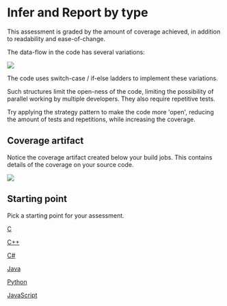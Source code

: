 # Infer and Report by type

This assessment is graded by the amount of coverage achieved, in addition to readability and ease-of-change.

The data-flow in the code has several variations:

[![](https://mermaid.ink/img/eyJjb2RlIjoiZ3JhcGggTFJcbiAgICBBKElucHV0IHZhbHVlKSAtLT4gQihMb29rdXAgY29vbGluZy50eXBlKVxuICAgIEIgLS0-IEMoUEFTU0lWRSlcbiAgICBCIC0tPiBEKEhJX0FDVElWRSlcbiAgICBCIC0tPiBFKE1FRF9BQ1RJVkUpXG4gICAgQyAtLT4gRihjbGFzc2lmeSBicmVhY2gtY2hlY2spXG4gICAgRCAtLT4gRlxuICAgIEUgLS0-IEZcbiAgICBGIC0tPiBHKGluZmVyIGJyZWFjaClcbiAgICBHIC0tPiBIKHRvIGNvbnRyb2xsZXIpXG4gICAgRyAtLT4gSSh0byBlbWFpbClcbiAgICBJIC0tPiB8aGlnaHxKKEhpZ2ggbWVzc2FnZSlcbiAgICBJIC0tPiB8bG93fEsoTG93IG1lc3NhZ2UpIiwibWVybWFpZCI6eyJ0aGVtZSI6ImRlZmF1bHQifSwidXBkYXRlRWRpdG9yIjpmYWxzZX0)](https://mermaid-js.github.io/mermaid-live-editor/#/edit/eyJjb2RlIjoiZ3JhcGggTFJcbiAgICBBKElucHV0IHZhbHVlKSAtLT4gQihMb29rdXAgY29vbGluZy50eXBlKVxuICAgIEIgLS0-IEMoUEFTU0lWRSlcbiAgICBCIC0tPiBEKEhJX0FDVElWRSlcbiAgICBCIC0tPiBFKE1FRF9BQ1RJVkUpXG4gICAgQyAtLT4gRihjbGFzc2lmeSBicmVhY2gtY2hlY2spXG4gICAgRCAtLT4gRlxuICAgIEUgLS0-IEZcbiAgICBGIC0tPiBHKGluZmVyIGJyZWFjaClcbiAgICBHIC0tPiBIKHRvIGNvbnRyb2xsZXIpXG4gICAgRyAtLT4gSSh0byBlbWFpbClcbiAgICBJIC0tPiB8aGlnaHxKKEhpZ2ggbWVzc2FnZSlcbiAgICBJIC0tPiB8bG93fEsoTG93IG1lc3NhZ2UpIiwibWVybWFpZCI6eyJ0aGVtZSI6ImRlZmF1bHQifSwidXBkYXRlRWRpdG9yIjpmYWxzZX0)

The code uses switch-case / if-else ladders to implement these variations.

Such structures limit the open-ness of the code,
limiting the possibility of parallel working by multiple developers.
They also require repetitive tests.

Try applying the strategy pattern to make the code more 'open', reducing the amount of tests and repetitions, while increasing the coverage.

## Coverage artifact

Notice the coverage artifact created below your build jobs. This contains details of the coverage on your source code.

![](images/coverage-artifact.png)

## Starting point

Pick a starting point for your assessment.

[C](https://classroom.github.com/a/NNrL9KFC)

[C++](https://classroom.github.com/a/_eph36ll)

[C#](https://classroom.github.com/a/r-2p5RpP)

[Java](https://classroom.github.com/a/XSobgcZT)

[Python](https://classroom.github.com/a/60iD4Nh-)

[JavaScript](https://classroom.github.com/a/ezu5L4dk)
